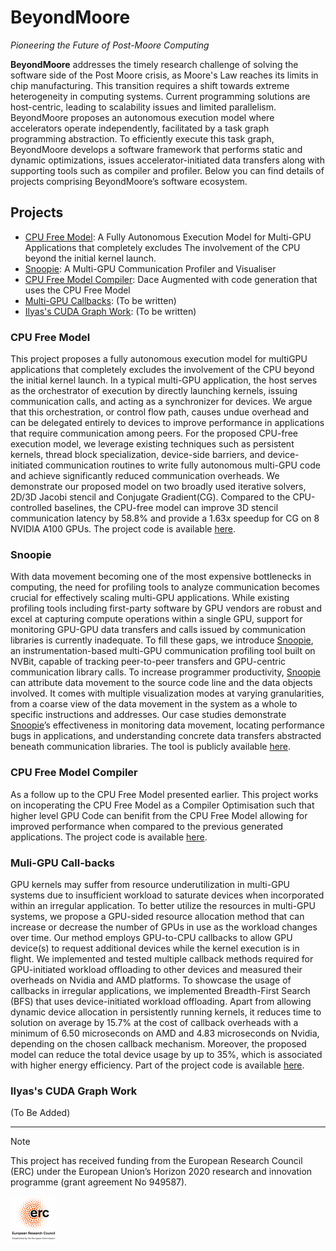# BeyondMoore
_Pioneering the Future of Post-Moore Computing_

**BeyondMoore** addresses the timely research challenge of solving the software side of the Post Moore crisis, as Moore's Law reaches its limits in chip manufacturing. This transition requires a shift towards extreme heterogeneity in computing systems. Current programming solutions are host-centric, leading to scalability issues and limited parallelism. BeyondMoore proposes an autonomous execution model where accelerators operate independently, facilitated by a task graph programming abstraction. To efficiently execute this task graph, BeyondMoore develops a software framework that performs static and dynamic optimizations, issues accelerator-initiated data transfers along with supporting tools such as compiler and profiler. Below you can find details of projects comprising BeyondMoore’s software ecosystem. 


## Projects

* [CPU Free Model](#CPU-Free-Model): A Fully Autonomous Execution Model for Multi-GPU Applications that completely excludes The involvement of the CPU beyond the initial kernel launch.
* [Snoopie](#Snoopie): A Multi-GPU Communication Profiler and Visualiser
* [CPU Free Model Compiler](#CPU-Free-Model-Compiler): Dace Augmented with code generation that uses the CPU Free Model
* [Multi-GPU Callbacks](#Multi-GPU-Callbacks): (To be written)
* [Ilyas's CUDA Graph Work](https://github.com/msasongko17/multigpu_callback): (To be written)

### CPU Free Model

This project proposes a fully autonomous execution model for multiGPU applications that completely excludes the
involvement of the CPU beyond the initial kernel launch. In a typical multi-GPU application, the host serves as the
orchestrator of execution by directly launching kernels, issuing communication calls, and acting as a synchronizer for
devices. We argue that this orchestration, or control flow path, causes undue overhead and can be delegated entirely to
devices to improve performance in applications that require communication among peers. For the proposed CPU-free
execution model, we leverage existing techniques such as persistent kernels, thread block specialization, device-side
barriers, and device-initiated communication routines to write fully autonomous multi-GPU code and achieve significantly
reduced communication overheads. We demonstrate our proposed model on two broadly used iterative solvers, 2D/3D Jacobi
stencil and Conjugate Gradient(CG). Compared to the CPU-controlled baselines, the CPU-free model can improve 3D stencil
communication latency by 58.8% and provide a 1.63x speedup for CG on 8 NVIDIA A100 GPUs. The project code is available
[here](https://github.com/ParCoreLab/CPU-Free-model).

### Snoopie

With data movement becoming one of the most expensive bottlenecks in computing, the need for profiling tools to analyze
communication becomes crucial for effectively scaling multi-GPU applications. While existing profiling tools including
first-party software by GPU vendors are robust and excel at capturing compute operations within a single GPU, support
for monitoring GPU-GPU data transfers and calls issued by communication libraries is currently inadequate. To fill these
gaps, we introduce [Snoopie](https://github.com/parcorelab/snoopie), an instrumentation-based multi-GPU
communication profiling tool built on NVBit, capable of tracking peer-to-peer transfers and GPU-centric
communication library calls. To increase programmer productivity, [Snoopie](https://github.com/parcorelab/snoopie)
can attribute data movement to the source code line and the data objects involved. It comes with multiple
visualization modes at varying granularities, from a coarse view of the data movement in the system as a whole to
specific instructions and addresses. Our case studies demonstrate [Snoopie](https://github.com/parcorelab/snoopie)’s
effectiveness in monitoring data movement, locating performance bugs in applications, and understanding concrete
data transfers abstracted beneath communication libraries. The tool is publicly available
[here](https://github.com/ParCoreLab/snoopie).


### CPU Free Model Compiler

As a follow up to the CPU Free Model presented earlier. This project works on incoperating the CPU Free Model as a
Compiler Optimisation such that higher level GPU Code can benifit from the CPU Free Model allowing for improved
performance when compared to the previous generated applications. The project code is available
[here](https://github.com/ParCoreLab/CPU-Free-Model-Compiler).

### Muli-GPU Call-backs

GPU kernels may suffer from resource underutilization in multi-GPU systems due to insufficient workload to saturate
devices when incorporated within an irregular application. To better utilize the resources in multi-GPU systems, we
propose a GPU-sided resource allocation method that can increase or decrease the number of GPUs in use as the workload
changes over time. Our method employs GPU-to-CPU callbacks to allow GPU device(s) to request additional devices while
the kernel execution is in flight. We implemented and tested multiple callback methods required for GPU-initiated
workload offloading to other devices and measured their overheads on Nvidia and AMD platforms. To showcase the usage of
callbacks in irregular applications, we implemented Breadth-First Search (BFS) that uses device-initiated workload
offloading. Apart from allowing dynamic device allocation in persistently running kernels, it reduces time to solution
on average by 15.7% at the cost of callback overheads with a minimum of 6.50 microseconds on AMD and 4.83 microseconds
on Nvidia, depending on the chosen callback mechanism. Moreover, the proposed model can reduce the total device usage by
up to 35%, which is associated with higher energy efficiency. Part of the project code is available [here](https://github.com/msasongko17/multigpu_callback).

### Ilyas's CUDA Graph Work

(To Be Added)


---

> [!NOTE]
> This project has received funding from the European Research Council (ERC) under the European Union’s Horizon 2020 research and innovation programme (grant agreement No 949587).

<img alt="ERC Logo" src="https://raw.githubusercontent.com/ParCoreLab/BeyondMoore/main/assets/erc_logo-150x150.png" width="75px">
